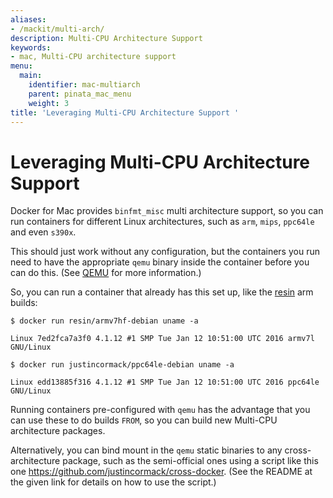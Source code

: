 ```yaml
---
aliases:
- /mackit/multi-arch/
description: Multi-CPU Architecture Support
keywords:
- mac, Multi-CPU architecture support
menu:
  main:
    identifier: mac-multiarch
    parent: pinata_mac_menu
    weight: 3
title: 'Leveraging Multi-CPU Architecture Support '
---
```


# Leveraging Multi-CPU Architecture Support

Docker for Mac provides `binfmt_misc` multi architecture support, so you can run containers for different Linux architectures, such as `arm`, `mips`, `ppc64le` and even `s390x`.

This should just work without any configuration, but the containers you run need to have the appropriate `qemu` binary inside the container before you can do this. (See <a href="http://wiki.qemu.org/" target="_blank">QEMU</a> for more information.)

So, you can run a container that already has this set up, like the <a href="https://resin.io/how-it-works/" target="_blank">resin</a> arm builds:

```
$ docker run resin/armv7hf-debian uname -a

Linux 7ed2fca7a3f0 4.1.12 #1 SMP Tue Jan 12 10:51:00 UTC 2016 armv7l GNU/Linux

$ docker run justincormack/ppc64le-debian uname -a

Linux edd13885f316 4.1.12 #1 SMP Tue Jan 12 10:51:00 UTC 2016 ppc64le GNU/Linux

```

Running containers pre-configured with `qemu` has the advantage that you can use these to do builds `FROM`, so you can build new Multi-CPU architecture packages.

Alternatively, you can bind mount in the `qemu` static binaries to any cross-architecture package, such as the semi-official ones using a script like this one https://github.com/justincormack/cross-docker. (See the README at the given link for details on how to use the script.)
